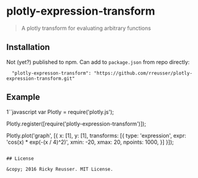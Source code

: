 # plotly-expression-transform

> A plotly transform for evaluating arbitrary functions

## Installation

Not (yet?) published to npm. Can add to `package.json` from repo directly:

```javscript
  "plotly-expresson-transform": "https://github.com/rreusser/plotly-expression-transform.git"
```

## Example

1``javascript
var Plotly = require('plotly.js');

Plotly.register([require('plotly-expression-transform')]);

Plotly.plot('graph', [{
    x: [1],
    y: [1],
    transforms: [{
        type: 'expression',
        expr: 'cos(x) * exp(-(x / 4)^2)',
        xmin: -20,
        xmax: 20,
        npoints: 1000,
    }]
}]);

```

## License

&copy; 2016 Ricky Reusser. MIT License.
